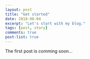 ```yaml
---
layout: post
title: "Get started"
date: 2018-06-04
excerpt: "Let's start with my blog."
tags: [post, story]
comments: true
post-list: true
---
```


The first post is comming soon...